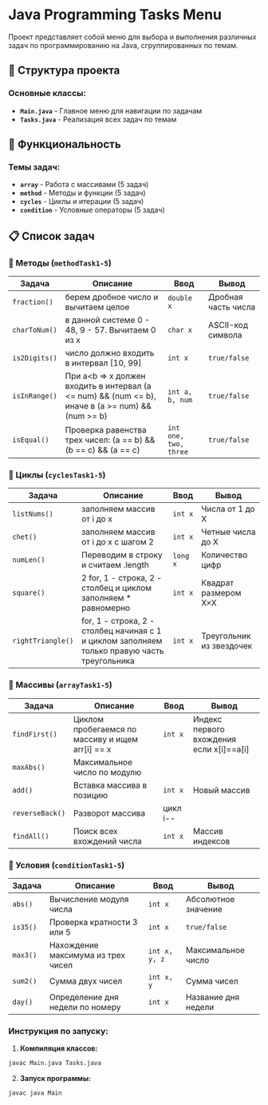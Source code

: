# Java Programming Tasks Menu

Проект представляет собой меню для выбора и выполнения различных задач по программированию на Java, сгруппированных по темам.

## 📁 Структура проекта

### Основные классы:

- **`Main.java`** - Главное меню для навигации по задачам
- **`Tasks.java`** - Реализация всех задач по темам

## 🎯 Функциональность

### Темы задач:
- **`array`** - Работа с массивами (5 задач)
- **`method`** - Методы и функции (5 задач)  
- **`cycles`** - Циклы и итерации (5 задач)
- **`condition`** - Условные операторы (5 задач)

## 📋 Список задач

### 🔹 Методы (`methodTask1-5`)
| Задача | Описание | Ввод | Вывод |
|--------|----------|------|-------|
| `fraction()` | берем дробное число и вычитаем целое  | `double x` | Дробная часть числа |
| `charToNum()` | в данной системе 0 -  48, 9 - 57. Вычитаем 0 из х | `char x` | ASCII-код символа |
| `is2Digits()` | число должно входить в интервал [10, 99] | `int x` | `true/false` |
| `isInRange()` | При a<b => x должен  входить в интервал (a <= num) && (num <= b), иначе в (a >= num) && (num >= b) | `int a, b, num` | `true/false` |
| `isEqual()` | Проверка равенства трех чисел: (a == b) && (b == c) && (a == c) | `int one, two, three` | `true/false` |

### 🔹 Циклы (`cyclesTask1-5`)
| Задача | Описание | Ввод | Вывод |
|--------|----------|------|-------|
| `listNums()` | заполняем массив от i до x | `int x` | Числа от 1 до X |
| `chet()` | заполняем массив от i до x c шагом 2 | `int x` | Четные числа до X |
| `numLen()` | Переводим в строку и считаем .length | `long x` | Количество цифр |
| `square()` | 2 for, 1 - строка, 2 - столбец и циклом заполняем * равномерно  | `int x` | Квадрат размером X×X |
| `rightTriangle()` |  for, 1 - строка, 2 - столбец начиная  с 1 и циклом заполняeм только правую часть треугольника | `int x` | Треугольник из звездочек |

### 🔹 Массивы (`arrayTask1-5`)
| Задача | Описание | Ввод | Вывод |
|--------|----------|------|-------|
| `findFirst()` | Циклом пробегаемся по массиву и ищем arr[i] == x | `int x` | Индекс первого вхождения если x[i]==a[i] |
| `maxAbs()` | Максимальное число по модулю |
| `add()` | Вставка массива в позицию | `int x` | Новый массив |
| `reverseBack()` | Разворот массива | цикл i-- |
| `findAll()` | Поиск всех вхождений числа | `int x` | Массив индексов |

### 🔹 Условия (`conditionTask1-5`)
| Задача | Описание | Ввод | Вывод |
|--------|----------|------|-------|
| `abs()` | Вычисление модуля числа | `int x` | Абсолютное значение |
| `is35()` | Проверка кратности 3 или 5 | `int x` | `true/false` |
| `max3()` | Нахождение максимума из трех чисел | `int x, y, z` | Максимальное число |
| `sum2()` | Сумма двух чисел | `int x, y` | Сумма чисел |
| `day()` | Определение дня недели по номеру | `int x` | Название дня недели |


### Инструкция по запуску:

1. **Компиляция классов:**
```bash
javac Main.java Tasks.java
```
2. **Запуск программы:**
```bash
javac java Main
```